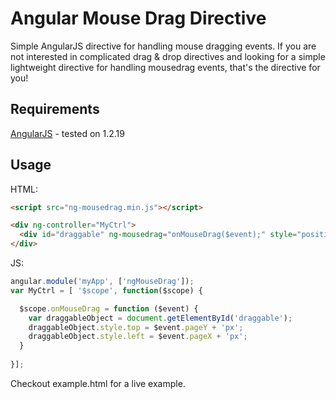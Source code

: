 Angular Mouse Drag Directive
===========

Simple AngularJS directive for handling mouse dragging events. If you are not interested in complicated drag & drop directives and looking for a simple lightweight directive for handling mousedrag events, that's the directive for you!

## Requirements
[AngularJS] - tested on 1.2.19

## Usage

HTML:
```html
<script src="ng-mousedrag.min.js"></script>

<div ng-controller="MyCtrl">
  <div id="draggable" ng-mousedrag="onMouseDrag($event);" style="position:absolute"></div>
</div>
```

JS:
```js
angular.module('myApp', ['ngMouseDrag']);
var MyCtrl = [ '$scope', function($scope) {

  $scope.onMouseDrag = function ($event) {
    var draggableObject = document.getElementById('draggable');
    draggableObject.style.top = $event.pageY + 'px';
    draggableObject.style.left = $event.pageX + 'px';
  }
  
}];
```

Checkout example.html for a live example.

[AngularJS]:https://angularjs.org
